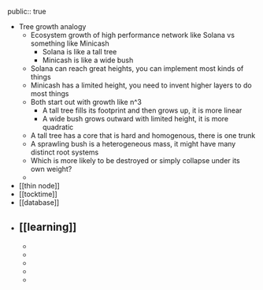 public:: true

- Tree growth analogy
	- Ecosystem growth of high performance network like Solana vs something like Minicash
		- Solana is like a tall tree
		- Minicash is like a wide bush
	- Solana can reach great heights, you can implement most kinds of things
	- Minicash has a limited height, you need to invent higher layers to do most things
	- Both start out with growth like n^3
		- A tall tree fills its footprint and then grows up, it is more linear
		- A wide bush grows outward with limited height, it is more quadratic
	- A tall tree has a core that is hard and homogenous, there is one trunk
	- A sprawling bush is a heterogeneous mass, it might have many distinct root systems
	- Which is more likely to be destroyed or simply collapse under its own weight?
	-
- [[thin node]]
- [[tocktime]]
- [[database]]
- [[learning]]
	-
	-
	-
	-
	-
	-